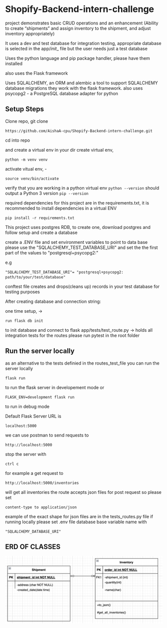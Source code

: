 # Shopify-Backend-intern-challenge

project demonstrates basic CRUD operations and an enhancement (Ability to create “shipments” and assign inventory to the shipment,
and adjust inventory appropriately)

It uses a dev and test database for integration testing, appropriate database is selected in the app/_init__ file
but the user needs just a test database

Uses the python language and pip package handler, please have them installed

also uses the Flask framework

Uses SQLALCHEMY, an ORM and alembic a tool to support SQLALCHEMY database migrations they work with the flask framework.
also uses psycopg2 - a PostgreSQL database adapter for python

## Setup Steps

Clone repo, git clone 
```
https://github.com/AishaA-cpu/Shopify-Backend-intern-challenge.git
```

cd into repo

and create a virtual env in your dir
create virtual env, 
```
python -m venv venv
```
activate vitual env, - 
```
source venv/bin/activate
```
verify that you are working in a python virtual env
    ```
    python --version
    ``` 
should output a Python 3 version
    ```
    pip --version
    ```

required dependencies for this project are in the requirements.txt,
it is recommended to install dependencies in a virtual ENV
```
pip install -r requirements.txt
```

This project uses postgres RDB, to create one, download postgres and follow setup and create a database

create a .ENV file and set environment variables to point to data base
please use the "SQLALCHEMY_TEST_DATABASE_URI" and set the the first part of the values to "postgresql+psycopg2:"

e.g 
```
"SQLALCHEMY_TEST_DATABASE_URI"= "postgresql+psycopg2: path/to/your/test/database"
```
conftest file creates and drops(cleans up) records in your test database for testing purposes

After creating database and connection string:

one time setup, -> 
```
run flask db init
``` 
to init database and connect to flask
app/tests/test_route.py -> holds all integration tests for the routes
please run pytest in the root folder

## Run the server locally 
as an alternative to the tests definied in the routes_test_file
you can run the server locally
```
flask run
``` 
to run the flask server in developement mode or 
``` 
FLASK_ENV=development flask run
``` 
to run in debug mode
 
Default Flask Server URL is 
```
localhost:5000
```
we can use postman to send requests to 
```
http://localhost:5000
``` 
stop the server with 
```
ctrl c
```
for example a get request to  
```
http://localhost:5000/inventories
``` 
will get all inventories
the route accepts json files for post request so please set 
```
content-type to application/json
``` 

example of the  exact shape for json files are in the tests_routes.py file
if running locally please set .env file database base variable name with 
```
"SQLALCHEMY_DATABASE_URI"
```

## ERD OF CLASSES
![](images/ERD2.png)

